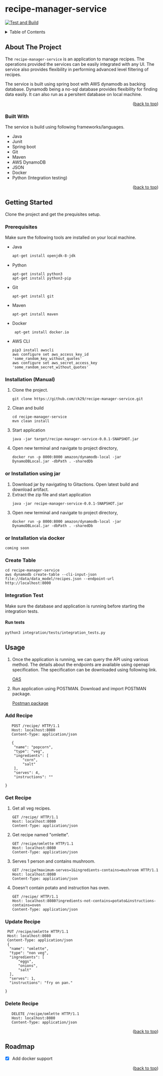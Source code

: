 # recipe-manager-service
[![Test and Build](https://github.com/ck29/recipe-manager-service/actions/workflows/build.yml/badge.svg?branch=development)](https://github.com/ck29/recipe-manager-service/actions/workflows/build.yml)

<div id="top"></div>
<!--
*** Thanks for checking out the Best-README-Template. If you have a suggestion
*** that would make this better, please fork the repo and create a pull request
*** or simply open an issue with the tag "enhancement".
*** Don't forget to give the project a star!
*** Thanks again! Now go create something AMAZING! :D
-->




<!-- TABLE OF CONTENTS -->
<details>
  <summary>Table of Contents</summary>
  <ol>
    <li>
      <a href="#about-the-project">About The Project</a>
      <ul>
        <li><a href="#built-with">Built With</a></li>
      </ul>
    </li>
    <li>
      <a href="#getting-started">Getting Started</a>
      <ul>
        <li><a href="#prerequisites">Prerequisites</a></li>
        <li><a href="##installation-manual">Installation</a></li>
        <li><a href="##integration-test">Integration Test</a></li>
      </ul>
    </li>
    <li><a href="#usage">Usage</a></li>
    <li><a href="#roadmap">Roadmap</a></li>
    
  </ol>
</details>



<!-- ABOUT THE PROJECT -->
## About The Project

The `recipe-manager-service` is an application to manage recipes. The operations provided the services can be easily integrated with any UI. 
The service also provides flexibility in performing advanced level filtering of recipes. 

The service is built using spring boot with AWS dynamodb as backing database. Dynamodb being a no-sql database provides flexibility for finding data easily. It can also run as a persitent database on local machine.


<p align="right">(<a href="#top">back to top</a>)</p>



### Built With

The service is build using following frameworks/languages.

* Java
* Junit
* Spring boot
* Git
* Maven
* AWS DynamoDB
* JSON
* Docker
* Python (Integration testing)

<p align="right">(<a href="#top">back to top</a>)</p>



<!-- GETTING STARTED -->
## Getting Started

Clone the project and get the prequisites setup. 

### Prerequisites

Make sure the following tools are installed on your local machine.
* Java
  ```sh
  apt-get install openjdk-8-jdk
  ```
* Python
  ```shell
  apt-get install python3
  apt-get install python3-pip
  ```
* Git
  ```shell
  apt-get install git
  ```

* Maven
  ```shell
  apt-get install maven
  ```
* Docker
  ```shell
   apt-get install docker.io
  ```
* AWS CLI
  ```shell
  pip3 install awscli
  aws configure set aws_access_key_id 'some_random_key_without_quotes'
  aws configure set aws_secret_access_key 'some_random_secret_without_quotes'
  ```
### Installation (Manual)
  1. Clone the project.
     ```
     git clone https://github.com/ck29/recipe-manager-service.git
     ```
  2. Clean and build
     ```shell
     cd recipe-manager-service
     mvn clean install
     ```
  3. Start application
     ```shell
     java -jar target/recipe-manager-service-0.0.1-SNAPSHOT.jar
     ```
  4. Open new terminal and navigate to project directory,
     ```shell
     docker run -p 8000:8000 amazon/dynamodb-local -jar DynamoDBLocal.jar -dbPath . -sharedDb
     ```
### or Installation using jar
1. Download jar by navigating to Gitactions. Open latest build and download artifact.
2. Extract the zip file and start application
   ```shell
   java -jar recipe-manager-service-0.0.1-SNAPSHOT.jar
   ```
3. Open new terminal and navigate to project directory,
   ```shell
   docker run -p 8000:8000 amazon/dynamodb-local -jar DynamoDBLocal.jar -dbPath . -sharedDb
   ```

### or Installation via docker
    coming soon

### Create Table
    cd recipe-manager-service
    aws dynamodb create-table --cli-input-json file://data/data_model/recipes.json --endpoint-url http://localhost:8000
    

### Integration Test
Make sure the database and application is running before starting the integration tests.

  
#### Run tests
   ```
   python3 integration/tests/integration_tests.py
   ```


<!-- USAGE EXAMPLES -->
## Usage

1. Once the application is running, we can query the API using various method. The details about the endpoints are available using openapi specification. The specification can be downloaded using following link.
   
    [OAS](https://github.com/ck29/recipe-manager-service/blob/master/data/swagger/swagger.yml)


2. Run application using POSTMAN. Download and import POSTMAN package.

   [Postman package](https://github.com/ck29/recipe-manager-service/blob/master/data/postman/Recipe%20Management.postman_collection.json)

### Add Recipe
```shell
   POST /recipe/ HTTP/1.1
   Host: localhost:8080
   Content-Type: application/json
   
   {
    "name": "popcorn",
    "type": "veg",
    "ingredients": [
        "corn",
        "salt"
    ],
    "serves": 4,
    "instructions": ""

}
   ```

### Get Recipe


1. Get all veg recipes.
   ```shell
   GET /recipe/ HTTP/1.1
   Host: localhost:8080
   Content-Type: application/json
   ```
2. Get recipe named "omlette".
    ```shell
   GET /recipe/omlette HTTP/1.1
   Host: localhost:8080
   Content-Type: application/json
   ```

4. Serves 1 person and contains mushroom.
   ```shell
   GET /recipe?maximum-serves=1&ingredients-contains=mushroom HTTP/1.1
   Host: localhost:8080
   Content-Type: application/json
   ```

5. Doesn't contain potato and instruction has oven.
    ```shell
   GET /recipe/ HTTP/1.1
   Host: localhost:8080?ingredients-not-contains=potato&instructions-contains=oven
   Content-Type: application/json
   ```
   
### Update Recipe
  ```shell
   PUT /recipe/omlette HTTP/1.1
   Host: localhost:8080
   Content-Type: application/json
   {
    "name": "omlette",
    "type": "non veg",
    "ingredients": [
        "eggs",
        "onions",
        "salt"
    ],
    "serves": 1,
    "instructions": "fry on pan."

  }
   ```

### Delete Recipe
```shell
   DELETE /recipe/omlette HTTP/1.1
   Host: localhost:8080
   Content-Type: application/json
   ```


<p align="right">(<a href="#top">back to top</a>)</p>



<!-- ROADMAP -->
## Roadmap

- [x] Add docker support


<p align="right">(<a href="#top">back to top</a>)</p>
